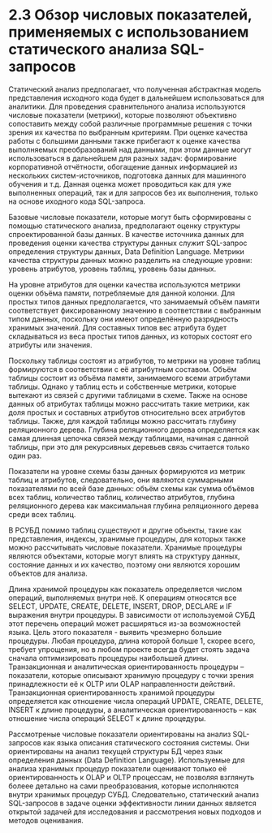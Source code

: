 # 2.3 Обзор числовых показателей, применяемых с использованием статического анализа SQL-запросов

Статический анализ предполагает, что полученная абстрактная модель представления исходного кода 
будет в дальнейшем использоваться для аналитики. Для проведения сравнительного анализа 
используются числовые показатели (метрики), которые позволяют объективно сопоставить
между собой различные программные решения с точки зрения их качества по выбранным критериям.
При оценке качества работы с большими данными также прибегают к оценке качества
выполняемых преобразований над данными, при этом данные могут использоваться в дальнейшем 
для разных задач: формирование корпоративной отчётности, обогащение данных информацией
из нескольких систем-источников, подготовка данных для машинного обучения и т.д. Данная
оценка может проводиться как для уже выполненных операций, так и для запросов без их
выполнения, только на основе иходного кода SQL-запроса.

Базовые числовые показатели, которые могут быть сформированы с помощью статического анализа,
предполагают оценку структуры спроектированной базы данных. В качестве источника данных
для проведения оценки качества структуры данных служит SQL-запрос определения
структуры данных, Data Definition Language. Метрики качества структуры данных можно разделить
на следующие уровни: уровень атрибутов, уровень таблиц, уровень базы данных.

На уровне атрибутов для оценки качества используются метрики оценки объёма памяти,
потребляемые для данной колонки. Для простых типов данных предполагается, что
занимаемый объём памяти соответствует фиксированному значению в соответствии
с выбранным типом данных, поскольку они имеют определённую разрядность 
хранимых значений. Для составных типов вес атрибута будет складываться из веса
простых типов данных, из которых состоят его атрибуты или значения. 

Поскольку таблицы состоят из атрибутов, то метрики на уровне таблиц формируются
в соответствии с её атрибутным составом. Объём таблицы состоит из объёма памяти,
занимаемого всеми атрибутами таблицы. Однако у таблиц есть и собственные метрики,
которые вытекают из связей с другими таблицами в схеме. Также на основе данных
об атрибутах таблицы можно рассчитать такие метрики, как доля простых и составных
атрибутов относительно всех атрибутов таблицы. Также, для каждой таблицы можно
рассчитать глубину реляционного дерева. Глубина реляционного дерева определяется
как самая длинная цепочка связей между таблицами, начиная с данной таблицы, при
это для рекурсивных деревьев связь считается только один раз.

Показатели на уровне схемы базы данных формируются из метрик таблиц и атрибутов,
следовательно, они являются суммарными показателями по всей базе данных: 
объём схемы как сумма объёмов всех таблиц, количество таблиц, количество атрибутов,
глубина реляционного дерева как максимальная глубина реляционного дерева среди всех таблиц.

В РСУБД помимо таблиц существуют и другие объекты, такие как представления, 
индексы, хранимые процедуры, для которых также можно рассчитывать числовые показатели.
Хранимые процедуры являются объектами, которые могут влиять на структуру данных,
состояние данных и их качество, поэтому они являются хорошим объектов для анализа.

Длина хранимой процедуры как показатель определяется числом операций, выполняемых
внутри неё. К операциям относятся все SELECT, UPDATE, CREATE, DELETE, INSERT, DROP,
DECLARE и IF выражения внутри процедуры. В зависимости от используемой СУБД этот
перечень операций может расширяться из-за возможностей языка. Цель этого показателя - 
выявить чрезмерно большие процедуры. Любая процедура, длина которой больше 1, скорее всего,
требует упрощения, но в любом проекте всегда будет стоять задача сначала оптимизировать
процедуры наибольшей длины. Транзакционная и аналитическая ориентированность процедуры – 
показатели, которые описывают хранимую процедуру с точки зрения принадлежности её к 
OLTP или OLAP направленности действий. Транзакционная ориентированность хранимой процедуры
определяется как отношение числа операций UPDATE, CREATE, DELETE, INSERT к длине процедуры,
а аналитическая ориeнтированность – как отношение числа операций SELECT к длине процедуры.

Рассмотреные числовые показатели ориентированы на анализ SQL-запросов как 
языка описания статического состояния системы. Они ориентированы на анализ
текущей структуры БД через язык определения данных (Data Definition Language). 
Используемые для анализа хранимых процедур показатели оценивают только 
её ориентированность к OLAP и OLTP процессам, не позволяя взглянуть болеее
детально на сами преобразования, которые исполняются внутри хранимых
процедур СУБД. Следовательно, статический анализ SQL-запросов в задаче
оценки эффективности линии данных является открытой задачей для 
исследования и рассмотрения новых подходов и методов оценивания. 